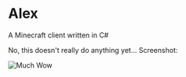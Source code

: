 # Alex
A Minecraft client written in C#

No, this doesn't really do anything yet...
Screenshot:

![Much Wow](http://i.imgur.com/iikX0DA.png)
